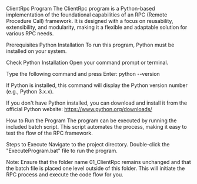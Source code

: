 ClientRpc Program
The ClientRpc program is a Python-based implementation of the foundational capabilities of an RPC (Remote Procedure Call) framework. It is designed with a focus on reusability, extensibility, and modularity, making it a flexible and adaptable solution for various RPC needs.

Prerequisites
Python Installation
To run this program, Python must be installed on your system.

Check Python Installation
Open your command prompt or terminal.

Type the following command and press Enter:
python --version

If Python is installed, this command will display the Python version number (e.g., Python 3.x.x).

If you don't have Python installed, you can download and install it from the official Python website: https://www.python.org/downloads/

How to Run the Program
The program can be executed by running the included batch script. This script automates the process, making it easy to test the flow of the RPC framework.

Steps to Execute
Navigate to the project directory.
Double-click the "ExecuteProgram.bat" file to run the program.

Note: 
Ensure that the folder name 01_ClientRpc remains unchanged and that the batch file is placed one level outside of this folder.
This will initiate the RPC process and execute the code flow for you.
